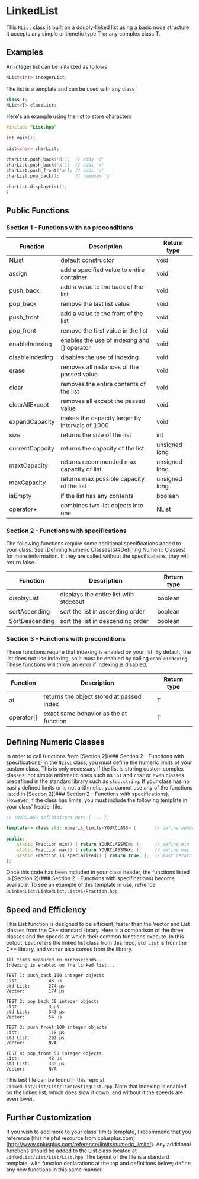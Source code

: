# LinkedList


This `NList` class is built on a doubly-linked list using a basic node structure. It accepts any simple arithmetic type T or any complex class T.

## Examples

An integer list can be initalized as follows

```c++
NList<int> integerList;
```

The list is a template and can be used with any class 

```c++
class T;
NList<T> classList;
```

Here's an example using the list to store characters 

```c++
#include "List.hpp"

int main(){

List<char> charList;

charList.push_back('d');  // adds 'd'
charList.push_back('x');  // adds 'x'
charList.push_front('a'); // adds 'a'
charList.pop_back();      // removes 'x'

charList.displayList();
}
```

## Public Functions

### Section 1 - Functions with no preconditions

Function        | Description    				  | Return type
-------------   | ----------------------------------------------- |------------
NList           | default constructor				  | void
assign          | add a specified value to entire container       | void 
push_back       | add a value to the back of the list             | void
pop_back        | remove the last list value			  | void
push_front      | add a value to the front of the list     	  | void
pop_front       | remove the first value in the list 		  | void
enableIndexing  | enables the use of indexing and [] operator     | void   
disableIndexing | disables the use of indexing			  | void
erase           | removes all instances of the passed value 	  | void
clear           | removes the entire contents of the list	  | void
clearAllExcept  | removes all except the passed value		  | void
expandCapacity  | makes the capacity larger by intervals of 1000  | void
size 		| returns the size of the list			  | int
currentCapacity | returns the capacity of the list		  | unsigned long
maxtCapacity 	| returns recommended max capacity of list        | unsigned long
maxCapacity     | returns max possible capacity of the list	  | unsigned long
isEmpty		| if the list has any contents			  | boolean
operator+ 	| combines two list objects into one		  | NList

### Section 2 - Functions with specifications

The following functions require some additional specifications added to your class. See [Defining Numeric Classes](##Defining Numeric Classes) for more imformation. If they are called without the specifications, they will return false.

Function        | Description    				  | Return type
-------------   | ----------------------------------------------- |------------
displayList     | displays the entire list with std::cout	  | boolean
sortAscending   | sort the list in ascending order                | boolean 
SortDescending  | sort the list in descending order               | boolean

### Section 3 - Functions with preconditions

These functions require that indexing is enabled on your list. By default, the list does not use indexing, so it must be enabled by calling `enableIndexing`. These functions will throw an error if indexing is disabled. 

Function        | Description    				  | Return type
-------------   | ----------------------------------------------- |------------
at              | returns the object stored at passed index	  | T
operator[]      | exact same behavior as the at function          | T 

## Defining Numeric Classes

In order to call functions from [Section 2](### Section 2 - Functions with specifications) in the `NList` class, you must define the numeric limits of your custom class. This is only necessary if the list is storing custom complex classes, not simple arithmetic ones such as `int` and `char` or even classes predefined in the standard library such as `std::string`. If your class has no easily defined limits or is not arithmetic, you cannot use any of the functions listed in [Section 2](### Section 2 - Functions with specifications). However, if the class has limits, you must include the following template in your class' header file. 

```c++
// YOURCLASS defininitons here { ... };

template<> class std::numeric_limits<YOURCLASS> {		// define numeric limits for class

public:
	static Fraction min() { return YOURCLASSMIN; };		// define min
	static Fraction max() { return YOURCLASSMAX; };		// define max
	static Fraction is_specialized() { return true; };	// must return true
};
```
Once this code has been included in your class header, the functions listed in [Section 2](### Section 2 - Functions with specifications) become available. To see an example of this template in use, refrence `DLinkedList/LinkedList/ListVS/Fraction.hpp`. 

## Speed and Efficiency 

This List function is designed to be efficient, faster than the Vector and List classes from the C++ standard library. Here is a comparison of the three classes and the speeds at which their common functions execute. In this output, `List` refers the linked list class from this repo, `std List` is from the C++ library, and `Vector` also comes from the library. 

```
All times measured in mircoseconds...
Indexing is enabled on the linked list...

TEST 1: push_back 100 integer objects
List:           48 µs
std List:       274 µs
Vector:         174 µs

TEST 2: pop_back 50 integer objects
List:           3 µs
std List:       343 µs
Vector:         54 µs

TEST 3: push_front 100 integer objects
List:           118 µs
std List:       292 µs
Vector:         N/A

TEST 4: pop_front 50 integer objects
List:           48 µs
std List:       335 µs
Vector:         N/A
```

This test file can be found in this repo at `LinkedList/List/List/TimeTestingList.cpp`. Note that indexing is enabled on the linked list, which does slow it down, and without it the speeds are even lower. 

## Further Customization

If you wish to add more to your class' limits template, I recommend that you reference [this helpful resource from cplusplus.com]
(http://www.cplusplus.com/reference/limits/numeric_limits/). Any additional functions should be added to the List class located at  `LinkedList/List/List/List.hpp`. The layout of the file is a standard template, with function declarations at the top and definitions below; define any new functions in this same manner. 

